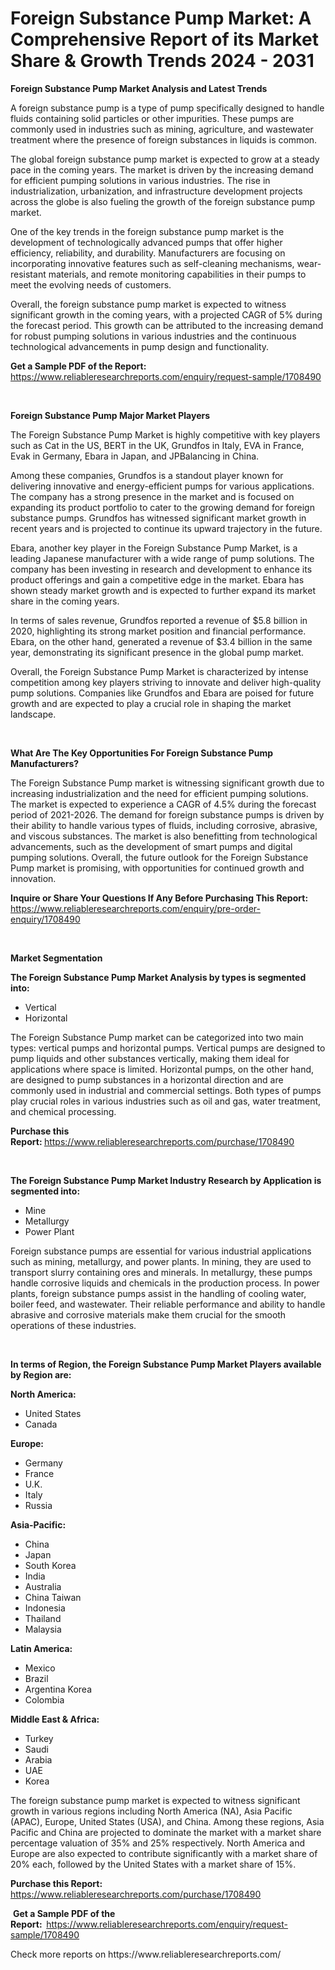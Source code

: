 <p><h1>Foreign Substance Pump Market: A Comprehensive Report of its Market Share & Growth Trends 2024 - 2031</h1></p><p><strong>Foreign Substance Pump Market Analysis and Latest Trends</strong></p>
<p><p>A foreign substance pump is a type of pump specifically designed to handle fluids containing solid particles or other impurities. These pumps are commonly used in industries such as mining, agriculture, and wastewater treatment where the presence of foreign substances in liquids is common.</p><p>The global foreign substance pump market is expected to grow at a steady pace in the coming years. The market is driven by the increasing demand for efficient pumping solutions in various industries. The rise in industrialization, urbanization, and infrastructure development projects across the globe is also fueling the growth of the foreign substance pump market.</p><p>One of the key trends in the foreign substance pump market is the development of technologically advanced pumps that offer higher efficiency, reliability, and durability. Manufacturers are focusing on incorporating innovative features such as self-cleaning mechanisms, wear-resistant materials, and remote monitoring capabilities in their pumps to meet the evolving needs of customers.</p><p>Overall, the foreign substance pump market is expected to witness significant growth in the coming years, with a projected CAGR of 5% during the forecast period. This growth can be attributed to the increasing demand for robust pumping solutions in various industries and the continuous technological advancements in pump design and functionality.</p></p>
<p><strong>Get a Sample PDF of the Report:&nbsp;</strong> <a href="https://www.reliableresearchreports.com/enquiry/request-sample/1708490">https://www.reliableresearchreports.com/enquiry/request-sample/1708490</a></p>
<p>&nbsp;</p>
<p><strong>Foreign Substance Pump Major Market Players</strong></p>
<p><p>The Foreign Substance Pump Market is highly competitive with key players such as Cat in the US, BERT in the UK, Grundfos in Italy, EVA in France, Evak in Germany, Ebara in Japan, and JPBalancing in China. </p><p>Among these companies, Grundfos is a standout player known for delivering innovative and energy-efficient pumps for various applications. The company has a strong presence in the market and is focused on expanding its product portfolio to cater to the growing demand for foreign substance pumps. Grundfos has witnessed significant market growth in recent years and is projected to continue its upward trajectory in the future.</p><p>Ebara, another key player in the Foreign Substance Pump Market, is a leading Japanese manufacturer with a wide range of pump solutions. The company has been investing in research and development to enhance its product offerings and gain a competitive edge in the market. Ebara has shown steady market growth and is expected to further expand its market share in the coming years.</p><p>In terms of sales revenue, Grundfos reported a revenue of $5.8 billion in 2020, highlighting its strong market position and financial performance. Ebara, on the other hand, generated a revenue of $3.4 billion in the same year, demonstrating its significant presence in the global pump market.</p><p>Overall, the Foreign Substance Pump Market is characterized by intense competition among key players striving to innovate and deliver high-quality pump solutions. Companies like Grundfos and Ebara are poised for future growth and are expected to play a crucial role in shaping the market landscape.</p></p>
<p>&nbsp;</p>
<p><strong>What Are The Key Opportunities For Foreign Substance Pump Manufacturers?</strong></p>
<p><p>The Foreign Substance Pump market is witnessing significant growth due to increasing industrialization and the need for efficient pumping solutions. The market is expected to experience a CAGR of 4.5% during the forecast period of 2021-2026. The demand for foreign substance pumps is driven by their ability to handle various types of fluids, including corrosive, abrasive, and viscous substances. The market is also benefitting from technological advancements, such as the development of smart pumps and digital pumping solutions. Overall, the future outlook for the Foreign Substance Pump market is promising, with opportunities for continued growth and innovation.</p></p>
<p><strong>Inquire or Share Your Questions If Any Before Purchasing This Report:</strong> <a href="https://www.reliableresearchreports.com/enquiry/pre-order-enquiry/1708490">https://www.reliableresearchreports.com/enquiry/pre-order-enquiry/1708490</a></p>
<p>&nbsp;</p>
<p><strong>Market Segmentation</strong></p>
<p><strong>The Foreign Substance Pump Market Analysis by types is segmented into:</strong></p>
<p><ul><li>Vertical</li><li>Horizontal</li></ul></p>
<p><p>The Foreign Substance Pump market can be categorized into two main types: vertical pumps and horizontal pumps. Vertical pumps are designed to pump liquids and other substances vertically, making them ideal for applications where space is limited. Horizontal pumps, on the other hand, are designed to pump substances in a horizontal direction and are commonly used in industrial and commercial settings. Both types of pumps play crucial roles in various industries such as oil and gas, water treatment, and chemical processing.</p></p>
<p><strong>Purchase this Report:&nbsp;</strong><a href="https://www.reliableresearchreports.com/purchase/1708490">https://www.reliableresearchreports.com/purchase/1708490</a></p>
<p>&nbsp;</p>
<p><strong>The Foreign Substance Pump Market Industry Research by Application is segmented into:</strong></p>
<p><ul><li>Mine</li><li>Metallurgy</li><li>Power Plant</li></ul></p>
<p><p>Foreign substance pumps are essential for various industrial applications such as mining, metallurgy, and power plants. In mining, they are used to transport slurry containing ores and minerals. In metallurgy, these pumps handle corrosive liquids and chemicals in the production process. In power plants, foreign substance pumps assist in the handling of cooling water, boiler feed, and wastewater. Their reliable performance and ability to handle abrasive and corrosive materials make them crucial for the smooth operations of these industries.</p></p>
<p>&nbsp;</p>
<p><strong>In terms of Region, the Foreign Substance Pump Market Players available by Region are:</strong></p>
<p>
    <p> <strong> North America: </strong>
        <ul>
            <li>United States</li>
            <li>Canada</li>
        </ul>
        </p> 
    <p> <strong> Europe: </strong>
        <ul>
            <li>Germany</li>
            <li>France</li>
            <li>U.K.</li>
            <li>Italy</li>
            <li>Russia</li>
        </ul>
        </p> 
    <p> <strong> Asia-Pacific: </strong>
        <ul>
            <li>China</li>
            <li>Japan</li>
            <li>South Korea</li>
            <li>India</li>
            <li>Australia</li>
            <li>China Taiwan</li>
            <li>Indonesia</li>
            <li>Thailand</li>
            <li>Malaysia</li>
        </ul>
        </p> 
    <p> <strong> Latin America: </strong>
        <ul>
            <li>Mexico</li>
            <li>Brazil</li>
            <li>Argentina Korea</li>
            <li>Colombia</li>
        </ul>
        </p> 
    <p> <strong> Middle East & Africa: </strong>
        <ul>
            <li>Turkey</li>
            <li>Saudi</li>
            <li>Arabia</li>
            <li>UAE</li>
            <li>Korea</li>
        </ul>
    </p>
    </p>
<p><p>The foreign substance pump market is expected to witness significant growth in various regions including North America (NA), Asia Pacific (APAC), Europe, United States (USA), and China. Among these regions, Asia Pacific and China are projected to dominate the market with a market share percentage valuation of 35% and 25% respectively. North America and Europe are also expected to contribute significantly with a market share of 20% each, followed by the United States with a market share of 15%.</p></p>
<p><strong>Purchase this Report: </strong><a href="https://www.reliableresearchreports.com/purchase/1708490">https://www.reliableresearchreports.com/purchase/1708490</a></p>
<p>&nbsp;<strong>Get a Sample PDF of the Report:&nbsp;&nbsp;</strong><a href="https://www.reliableresearchreports.com/enquiry/request-sample/1708490">https://www.reliableresearchreports.com/enquiry/request-sample/1708490</a></p>
<p><strong></strong></p>
<p>Check more reports on https://www.reliableresearchreports.com/</p>